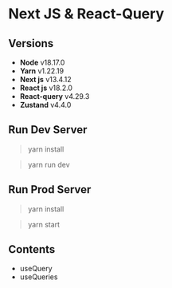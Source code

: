 # Next JS & React-Query

## Versions

- <strong>Node</strong> v18.17.0
- <strong>Yarn</strong> v1.22.19
- <strong>Next js</strong> v13.4.12
- <strong>React js</strong> v18.2.0
- <strong>React-query</strong> v4.29.3
- <strong>Zustand</strong> v4.4.0

## Run Dev Server

> yarn install

> yarn run dev

## Run Prod Server

> yarn install

> yarn start

## Contents

- useQuery
- useQueries
